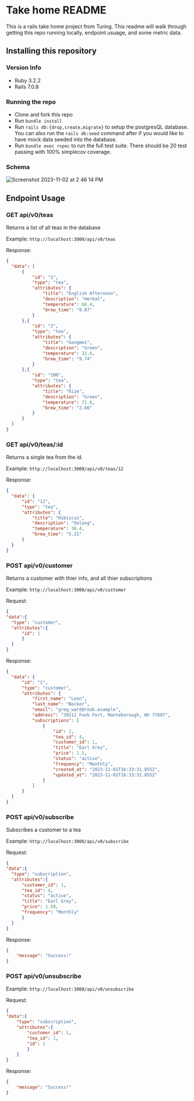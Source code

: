 # Take home README

This is a rails take home project from Turing. This readme will walk through getting this repo running locally, endpoint usuage, and some metric data.

## Installing this repository
### Version Info
  - Ruby 3.2.2
  - Rails 7.0.8
### Running the repo  
  - Clone and fork this repo
  - Run ```bundle install``` 
  - Run ```rails db:{drop,create,migrate}``` to setup the postgresQL database. You can also run the ```rails db:seed``` command after if you would like to have mock data seeded into the database.
  - Run ```bundle exec rspec``` to run the full test suite. There should be 20 test passing with 100% simplecov coverage.
###  Schema
  ![Screenshot 2023-11-02 at 2 46 14 PM](https://github.com/ILyell/take_home_project/assets/127703036/b974b548-9051-43b9-bb21-72e4377b5dc0)


## Endpoint Usage

### GET api/v0/teas
  Returns a list of all teas in the database

  Example: ```http://localhost:3000/api/v0/teas```

  Response:
  ```json
  {
    "data": [
        {
            "id": "1",
            "type": "tea",
            "attributes": {
                "title": "English Afternoon",
                "description": "Herbal",
                "temperature": 68.4,
                "brew_time": "0.87"
            }
        },{
            "id": "2",
            "type": "tea",
            "attributes": {
                "title": "Gongmei",
                "description": "Green",
                "temperature": 32.6,
                "brew_time": "9.74"
            }
        },{
            "id": "100",
            "type": "tea",
            "attributes": {
                "title": "Rize",
                "description": "Green",
                "temperature": 71.6,
                "brew_time": "2.66"
            }
        }
    ]
}
```

### GET api/v0/teas/:id
  Returns a single tea from the id.
  
  Example: ```http://localhost:3000/api/v0/teas/12```
  
  Response:
  ```json
{
    "data": {
        "id": "12",
        "type": "tea",
        "attributes": {
            "title": "Hibiscus",
            "description": "Oolong",
            "temperature": 36.4,
            "brew_time": "5.21"
        }
    }
}
```

### POST api/v0/customer
  Returns a customer with thier info, and all thier subscriptions

  Example: ```http://localhost:3000/api/v0/customer```

  Request: 
  ```json
{ 
"data":{
    "type": "customer",
    "attributes":{
        "id": 1
        }
    }
}
```
  Response:
  ```json
{
    "data": {
        "id": "1",
        "type": "customer",
        "attributes": {
            "first_name": "Leon",
            "last_name": "Becker",
            "email": "greg_ward@roob.example",
            "address": "39211 Funk Fort, Manteborough, WV 77697",
            "subscriptions": [
                {
                    "id": 2,
                    "tea_id": 4,
                    "customer_id": 1,
                    "title": "Earl Grey",
                    "price": 1.5,
                    "status": "active",
                    "frequency": "Monthly",
                    "created_at": "2023-11-01T16:33:31.855Z",
                    "updated_at": "2023-11-01T16:33:31.855Z"
                }
            ]
        }
    }
}
```
### POST api/v0/subscribe
  Subscribes a customer to a tea

  Example: ```http://localhost:3000/api/v0/subscribe```

  Request:
  ```json
{ 
"data":{
    "type": "subscription",
    "attributes":{
        "customer_id": 1,
        "tea_id": 4,
        "status": "active",
        "title": "Earl Grey",
        "price": 1.50,
        "frequency": "Monthly"
        }
    }
}
```

Response: 
```json
{
    "message": "Success!"
}
```

### POST api/v0/unsubscribe

Example: ```http://localhost:3000/api/v0/unsubscribe```

Request: 
```json
{ 
"data":{
    "type": "subscription",
    "attributes":{
        "customer_id": 1,
        "tea_id": 1,
        "id": 1
        }
    }
}
```
Response: 
```json
{
    "message": "Success!"
}
```
  
